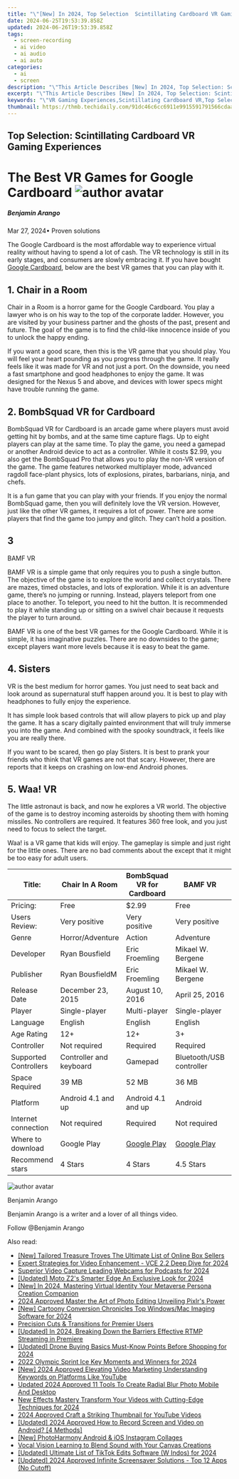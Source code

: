 ```yaml
---
title: "\"[New] In 2024, Top Selection  Scintillating Cardboard VR Gaming Experiences\""
date: 2024-06-25T19:53:39.858Z
updated: 2024-06-26T19:53:39.858Z
tags: 
  - screen-recording
  - ai video
  - ai audio
  - ai auto
categories: 
  - ai
  - screen
description: "\"This Article Describes [New] In 2024, Top Selection: Scintillating Cardboard VR Gaming Experiences\""
excerpt: "\"This Article Describes [New] In 2024, Top Selection: Scintillating Cardboard VR Gaming Experiences\""
keywords: "\"VR Gaming Experiences,Scintillating Cardboard VR,Top Selection VR Games,High-Quality VR Play,Cardboard VR Immersion,VR Gaming Accessories,Cutting-Edge VR Tech\""
thumbnail: https://thmb.techidaily.com/91dc46c6cc6911e9915591791566cdaadd16613fc33817ba0857c51273b662cd.JPG
---
```


## Top Selection: Scintillating Cardboard VR Gaming Experiences

# The Best VR Games for Google Cardboard ![author avatar](https://images.wondershare.com/filmora/article-images/benjamin-arango-author.jpg)

##### Benjamin Arango

 Mar 27, 2024• Proven solutions

The Google Cardboard is the most affordable way to experience virtual reality without having to spend a lot of cash. The VR technology is still in its early stages, and consumers are slowly embracing it. If you have bought [Google Cardboard](https://tools.techidaily.com/wondershare/filmora/download/), below are the best VR games that you can play with it.

## 1. Chair in a Room

Chair in a Room is a horror game for the Google Cardboard. You play a lawyer who is on his way to the top of the corporate ladder. However, you are visited by your business partner and the ghosts of the past, present and future. The goal of the game is to find the child-like innocence inside of you to unlock the happy ending.

If you want a good scare, then this is the VR game that you should play. You will feel your heart pounding as you progress through the game. It really feels like it was made for VR and not just a port. On the downside, you need a fast smartphone and good headphones to enjoy the game. It was designed for the Nexus 5 and above, and devices with lower specs might have trouble running the game.

## 2. BombSquad VR for Cardboard

BombSquad VR for Cardboard is an arcade game where players must avoid getting hit by bombs, and at the same time capture flags. Up to eight players can play at the same time. To play the game, you need a gamepad or another Android device to act as a controller. While it costs $2.99, you also get the BombSquad Pro that allows you to play the non-VR version of the game. The game features networked multiplayer mode, advanced ragdoll face-plant physics, lots of explosions, pirates, barbarians, ninja, and chefs.

It is a fun game that you can play with your friends. If you enjoy the normal BombSquad game, then you will definitely love the VR version. However, just like the other VR games, it requires a lot of power. There are some players that find the game too jumpy and glitch. They can’t hold a position.

## 3

BAMF VR

BAMF VR is a simple game that only requires you to push a single button. The objective of the game is to explore the world and collect crystals. There are mazes, timed obstacles, and lots of exploration. While it is an adventure game, there’s no jumping or running. Instead, players teleport from one place to another. To teleport, you need to hit the button. It is recommended to play it while standing up or sitting on a swivel chair because it requests the player to turn around.

BAMF VR is one of the best VR games for the Google Cardboard. While it is simple, it has imaginative puzzles. There are no downsides to the game; except players want more levels because it is easy to beat the game.

## 4. Sisters

VR is the best medium for horror games. You just need to seat back and look around as supernatural stuff happen around you. It is best to play with headphones to fully enjoy the experience.

It has simple look based controls that will allow players to pick up and play the game. It has a scary digitally painted environment that will truly immerse you into the game. And combined with the spooky soundtrack, it feels like you are really there.

If you want to be scared, then go play Sisters. It is best to prank your friends who think that VR games are not that scary. However, there are reports that it keeps on crashing on low-end Android phones.

## 5. Waa! VR

The little astronaut is back, and now he explores a VR world. The objective of the game is to destroy incoming asteroids by shooting them with homing missiles. No controllers are required. It features 360 free look, and you just need to focus to select the target.

Waa! is a VR game that kids will enjoy. The gameplay is simple and just right for the little ones. There are no bad comments about the except that it might be too easy for adult users.

| Title:                | Chair In A Room         | BombSquad VR for Cardboard                                                             | BAMF VR                                                                         | Sisters                                                                             | Waa! VR            |
| --------------------- | ----------------------- | -------------------------------------------------------------------------------------- | ------------------------------------------------------------------------------- | ----------------------------------------------------------------------------------- | ------------------ |
| Pricing:              | Free                    | $2.99                                                                                  | Free                                                                            | Free                                                                                | $1.99              |
| Users Review:         | Very positive           | Very positive                                                                          | Very positive                                                                   | Positive                                                                            | Positive           |
| Genre                 | Horror/Adventure        | Action                                                                                 | Adventure                                                                       | Horror/Adventure                                                                    | Action/Adventure   |
| Developer             | Ryan Bousfield          | Eric Froemling                                                                         | Mikael W. Bergene                                                               | Otherworld Interactive                                                              | Peter Bickhofe     |
| Publisher             | Ryan BousfieldM         | Eric Froemling                                                                         | Mikael W. Bergene                                                               | Otherworld Interactive                                                              | Peter Bickhofe     |
| Release Date          | December 23, 2015       | August 10, 2016                                                                        | April 25, 2016                                                                  | March 31, 2016                                                                      | January 11, 2016   |
| Player                | Single-player           | Multi-player                                                                           | Single-player                                                                   | Single-player                                                                       | Single-player      |
| Language              | English                 | English                                                                                | English                                                                         | English                                                                             | English            |
| Age Rating            | 12+                     | 12+                                                                                    | 3+                                                                              | 12+                                                                                 | 3+                 |
| Controller            | Not required            | Required                                                                               | Required                                                                        | Not required                                                                        | Not required       |
| Supported Controllers | Controller and keyboard | Gamepad                                                                                | Bluetooth/USB controller                                                        | None                                                                                | None               |
| Space Required        | 39 MB                   | 52 MB                                                                                  | 36 MB                                                                           | 33 MB                                                                               | 27 MB              |
| Platform              | Android 4.1 and up      | Android 4.1 and up                                                                     | Android                                                                         | Android 4.1 and up                                                                  | Android 4.1 and up |
| Internet connection   | Not required            | Required                                                                               | Not required                                                                    | Not required                                                                        | Not required       |
| Where to download     | Google Play             | [Google Play](https://play.google.com/store/apps/details?id=net.froemling.bombsquadcb) | [Google Play](https://play.google.com/store/apps/details?id=com.MWB.BAMF&hl=en) | [Google Play](https://play.google.com/store/apps/details?id=com.otherworld.Sisters) | Google Play        |
| Recommend stars       | 4 Stars                 | 4 Stars                                                                                | 4.5 Stars                                                                       | 4 Stars                                                                             | 4 Stars            |

![author avatar](https://images.wondershare.com/filmora/article-images/benjamin-arango-author.jpg)

Benjamin Arango

Benjamin Arango is a writer and a lover of all things video.

Follow @Benjamin Arango


<ins class="adsbygoogle"
     style="display:block"
     data-ad-format="autorelaxed"
     data-ad-client="ca-pub-7571918770474297"
     data-ad-slot="1223367746"></ins>



<ins class="adsbygoogle"
     style="display:block"
     data-ad-client="ca-pub-7571918770474297"
     data-ad-slot="8358498916"
     data-ad-format="auto"
     data-full-width-responsive="true"></ins>


<span class="atpl-alsoreadstyle">Also read:</span>
<div><ul>
<li><a href="https://fox-helps.techidaily.com/new-tailored-treasure-troves-the-ultimate-list-of-online-box-sellers/"><u>[New] Tailored Treasure Troves  The Ultimate List of Online Box Sellers</u></a></li>
<li><a href="https://fox-helps.techidaily.com/expert-strategies-for-video-enhancement-vce-22-deep-dive-for-2024/"><u>Expert Strategies for Video Enhancement - VCE 2.2 Deep Dive for 2024</u></a></li>
<li><a href="https://fox-helps.techidaily.com/superior-video-capture-leading-webcams-for-podcasts-for-2024/"><u>Superior Video Capture  Leading Webcams for Podcasts for 2024</u></a></li>
<li><a href="https://fox-helps.techidaily.com/updated-moto-z2s-smarter-edge-an-exclusive-look-for-2024/"><u>[Updated] Moto Z2's Smarter Edge  An Exclusive Look for 2024</u></a></li>
<li><a href="https://fox-helps.techidaily.com/new-in-2024-mastering-virtual-identity-your-metaverse-persona-creation-companion/"><u>[New] In 2024, Mastering Virtual Identity  Your Metaverse Persona Creation Companion</u></a></li>
<li><a href="https://fox-helps.techidaily.com/2024-approved-master-the-art-of-photo-editing-unveiling-pixlrs-power/"><u>2024 Approved  Master the Art of Photo Editing  Unveiling Pixlr's Power</u></a></li>
<li><a href="https://fox-helps.techidaily.com/new-cartoony-conversion-chronicles-top-windowsmac-imaging-software-for-2024/"><u>[New] Cartoony Conversion Chronicles  Top Windows/Mac Imaging Software for 2024</u></a></li>
<li><a href="https://fox-helps.techidaily.com/precision-cuts-and-transitions-for-premier-users/"><u>Precision Cuts & Transitions for Premier Users</u></a></li>
<li><a href="https://fox-helps.techidaily.com/updated-in-2024-breaking-down-the-barriers-effective-rtmp-streaming-in-premiere/"><u>[Updated] In 2024, Breaking Down the Barriers  Effective RTMP Streaming in Premiere</u></a></li>
<li><a href="https://fox-helps.techidaily.com/updated-drone-buying-basics-must-know-points-before-shopping-for-2024/"><u>[Updated] Drone Buying Basics  Must-Know Points Before Shopping for 2024</u></a></li>
<li><a href="https://extra-hints.techidaily.com/2022-olympic-sprint-ice-key-moments-and-winners-for-2024/"><u>2022 Olympic Sprint Ice  Key Moments and Winners for 2024</u></a></li>
<li><a href="https://facebook-record-videos.techidaily.com/new-2024-approved-elevating-video-marketing-understanding-keywords-on-platforms-like-youtube/"><u>[New] 2024 Approved  Elevating Video Marketing  Understanding Keywords on Platforms Like YouTube</u></a></li>
<li><a href="https://ai-editing-video.techidaily.com/updated-2024-approved-11-tools-to-create-radial-blur-photo-mobile-and-desktop/"><u>Updated 2024 Approved 11 Tools To Create Radial Blur Photo Mobile And Desktop</u></a></li>
<li><a href="https://video-creation-software.techidaily.com/new-effects-mastery-transform-your-videos-with-cutting-edge-techniques-for-2024/"><u>New Effects Mastery Transform Your Videos with Cutting-Edge Techniques for 2024</u></a></li>
<li><a href="https://youtube-videos.techidaily.com/2024-approved-craft-a-striking-thumbnail-for-youtube-videos/"><u>2024 Approved  Craft a Striking Thumbnail for YouTube Videos</u></a></li>
<li><a href="https://screen-capture.techidaily.com/updated-2024-approved-how-to-record-screen-and-video-on-android-4-methods/"><u>[Updated] 2024 Approved  How to Record Screen and Video on Android? [4 Methods]</u></a></li>
<li><a href="https://instagram-video-recordings.techidaily.com/new-photoharmony-android-and-ios-instagram-collages/"><u>[New] PhotoHarmony  Android & iOS Instagram Collages</u></a></li>
<li><a href="https://extra-information.techidaily.com/vocal-vision-learning-to-blend-sound-with-your-canvas-creations/"><u>Vocal Vision  Learning to Blend Sound with Your Canvas Creations</u></a></li>
<li><a href="https://tiktok-video-recordings.techidaily.com/updated-ultimate-list-of-tiktok-edits-software-w-indos-for-2024/"><u>[Updated] Ultimate List of TikTok Edits Software (W Indos) for 2024</u></a></li>
<li><a href="https://screen-video-capture.techidaily.com/updated-2024-approved-infinite-screensaver-solutions-top-12-apps-no-cutoff/"><u>[Updated] 2024 Approved  Infinite Screensaver Solutions - Top 12 Apps (No Cutoff)</u></a></li>
</ul></div>
